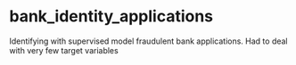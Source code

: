 # bank_identity_applications
Identifying with supervised model fraudulent bank applications. Had to deal with very few target variables
